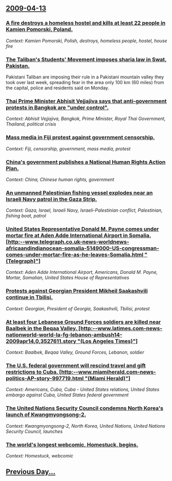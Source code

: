 ## [2009-04-13](/news/2009/04/13/index.md)

### [ A fire destroys a homeless hostel and kills at least 22 people in Kamien Pomorski, Poland. ](/news/2009/04/13/a-fire-destroys-a-homeless-hostel-and-kills-at-least-22-people-in-kamiea-pomorski-poland.md)
_Context: Kamien Pomorski, Polish, destroys, homeless people, hostel, house fire_

### [ The Taliban's Students' Movement imposes sharia law in Swat, Pakistan. ](/news/2009/04/13/the-taliban-s-students-movement-imposes-sharia-law-in-swat-pakistan.md)
Pakistani Taliban are imposing their rule in a Pakistani mountain valley they took over last week, spreading fear in the area only 100 km (60 miles) from the capital, police and residents said on Monday.

### [ Thai Prime Minister Abhisit Vejjajiva says that anti-government protests in Bangkok are "under control". ](/news/2009/04/13/thai-prime-minister-abhisit-vejjajiva-says-that-anti-government-protests-in-bangkok-are-under-control.md)
_Context: Abhisit Vejjajiva, Bangkok, Prime Minister, Royal Thai Government, Thailand, political crisis_

### [ Mass media in Fiji protest against government censorship. ](/news/2009/04/13/mass-media-in-fiji-protest-against-government-censorship.md)
_Context: Fiji, censorship, government, mass media, protest_

### [ China's government publishes a National Human Rights Action Plan. ](/news/2009/04/13/china-s-government-publishes-a-national-human-rights-action-plan.md)
_Context: China, Chinese human rights, government_

### [ An unmanned Palestinian fishing vessel explodes near an Israeli Navy patrol in the Gaza Strip. ](/news/2009/04/13/an-unmanned-palestinian-fishing-vessel-explodes-near-an-israeli-navy-patrol-in-the-gaza-strip.md)
_Context: Gaza, Israel, Israeli Navy, Israeli-Palestinian conflict, Palestinian, fishing boat, patrol_

### [ United States Representative Donald M. Payne comes under mortar fire at Aden Adde International Airport in Somalia. [http:--www.telegraph.co.uk-news-worldnews-africaandindianocean-somalia-5149000-US-congressman-comes-under-mortar-fire-as-he-leaves-Somalia.html "(Telegraph)"]](/news/2009/04/13/united-states-representative-donald-m-payne-comes-under-mortar-fire-at-aden-adde-international-airport-in-somalia-http-www-telegraph-c.md)
_Context: Aden Adde International Airport, Americans, Donald M. Payne, Mortar, Somalian, United States House of Representatives_

### [ Protests against Georgian President Mikheil Saakashvili continue in Tbilisi. ](/news/2009/04/13/protests-against-georgian-president-mikheil-saakashvili-continue-in-tbilisi.md)
_Context: Georgian, President of Georgia, Saakashvili, Tbilisi, protest_

### [ At least four Lebanese Ground Forces soldiers are killed near Baalbek in the Beqaa Valley. [http:--www.latimes.com-news-nationworld-world-la-fg-lebanon-ambush14-2009apr14,0,3527611.story "(Los Angeles Times)"]](/news/2009/04/13/at-least-four-lebanese-ground-forces-soldiers-are-killed-near-baalbek-in-the-beqaa-valley-http-www-latimes-com-news-nationworld-world-l.md)
_Context: Baalbek, Beqaa Valley, Ground Forces, Lebanon, soldier_

### [ The U.S. federal government will rescind travel and gift restrictions to Cuba. [http:--www.miamiherald.com-news-politics-AP-story-997719.html "(Miami Herald)"]](/news/2009/04/13/the-u-s-federal-government-will-rescind-travel-and-gift-restrictions-to-cuba-http-www-miamiherald-com-news-politics-ap-story-997719-ht.md)
_Context: Americans, Cuba, Cuba - United States relations, United States embargo against Cuba, United States federal government_

### [ The United Nations Security Council condemns North Korea's launch of Kwangmyongsong-2. ](/news/2009/04/13/the-united-nations-security-council-condemns-north-korea-s-launch-of-kwangmyangsang-2.md)
_Context: Kwangmyongsong-2, North Korea, United Nations, United Nations Security Council, launches_

### [ The world's longest webcomic, Homestuck, begins.](/news/2009/04/13/the-world-s-longest-webcomic-homestuck-begins.md)
_Context: Homestuck, webcomic_

## [Previous Day...](/news/2009/04/12/index.md)

